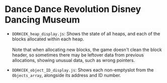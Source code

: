 # Dance Dance Revolution Disney Dancing Museum

- `DDRKCEK_heap_display.js`: Shows the state of all heaps, and each of the blocks allocated within each heap.</br></br>
  Note that when allocating new blocks, the game doesn't clean the block header, so sometimes there may be leftover data from previous allocations, showing unusual data, such as wrong pointers.

- `DDRKCEK_object_ID_display.js`: Shows each non-emptyslot from the `Objects_array`, alongside its address and ID number.
